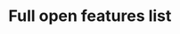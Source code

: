 # Full open features list

<issues columns="id,title,labels">
  <source src="tunguski/kosher" labels="feature" status="open">
</issues>
